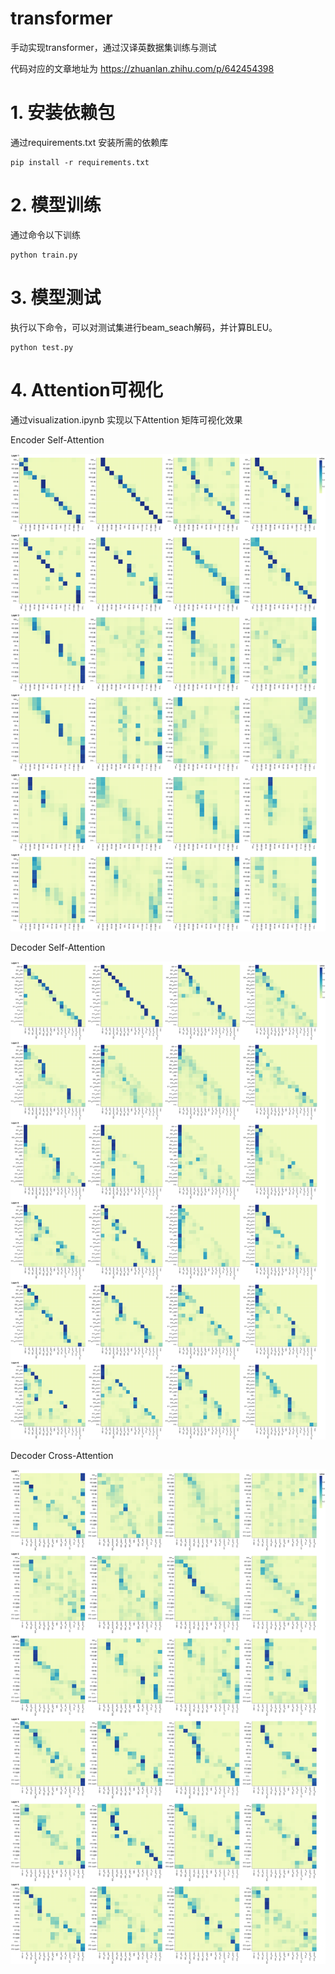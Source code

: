 # transformer

手动实现transformer，通过汉译英数据集训练与测试

代码对应的文章地址为 https://zhuanlan.zhihu.com/p/642454398

# 1. 安装依赖包

通过requirements.txt 安装所需的依赖库
```
pip install -r requirements.txt
```

# 2. 模型训练

通过命令以下训练
```
python train.py
```

# 3. 模型测试

执行以下命令，可以对测试集进行beam_seach解码，并计算BLEU。

```
python test.py
```

# 4. Attention可视化

通过visualization.ipynb 实现以下Attention 矩阵可视化效果

Encoder Self-Attention

![](images/encoder_self_attn.svg)


Decoder Self-Attention

![](images/decoder_self_attn.svg)

Decoder Cross-Attention

![](images/decoder_cross_attn.svg)


